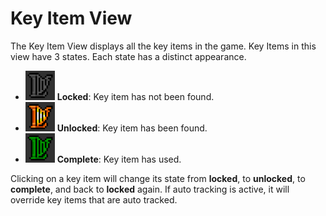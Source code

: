 # Key Item View

The Key Item View displays all the key items in the game. Key Items in this view
have 3 states. Each state has a distinct appearance.

- ![Twin Harp Locked](images/twin_harp_locked.png)
  **Locked**: Key item has not been found.
- ![Twin Harp Locked](images/twin_harp_unlocked.png)
  **Unlocked**: Key item has been found.
- ![Twin Harp Locked](images/twin_harp_complete.png)
  **Complete**: Key item has used.

Clicking on a key item will change its state from **locked**, to **unlocked**, to
**complete**, and back to **locked** again. If auto tracking is active, it will
override key items that are auto tracked.
